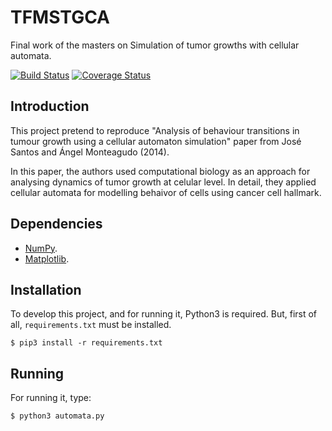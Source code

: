 # TFMSTGCA

Final work of the masters on Simulation of tumor growths with cellular automata.

[![Build Status](https://travis-ci.org/MULCIA/TFMSTGCA.svg?branch=master)](https://travis-ci.org/MULCIA/TFMSTGCA)
[![Coverage Status](https://coveralls.io/repos/github/MULCIA/TFMSTGCA/badge.svg?branch=master)](https://coveralls.io/github/MULCIA/TFMSTGCA?branch=master)

## Introduction

This project pretend to reproduce "Analysis of behaviour transitions in tumour growth using a cellular automaton simulation" paper from José Santos and Ángel Monteagudo (2014).

In this paper, the authors used computational biology as an approach for analysing dynamics of tumor growth at celular level. In detail, they applied cellular automata for modelling behaivor of cells using cancer cell hallmark.

## Dependencies

* [NumPy](http://www.numpy.org/). 
* [Matplotlib](https://matplotlib.org/).

## Installation

To develop this project, and for running it, Python3 is required. But, first of all, `requirements.txt` must be installed.

`$ pip3 install -r requirements.txt`

## Running

For running it, type:

`$ python3 automata.py`